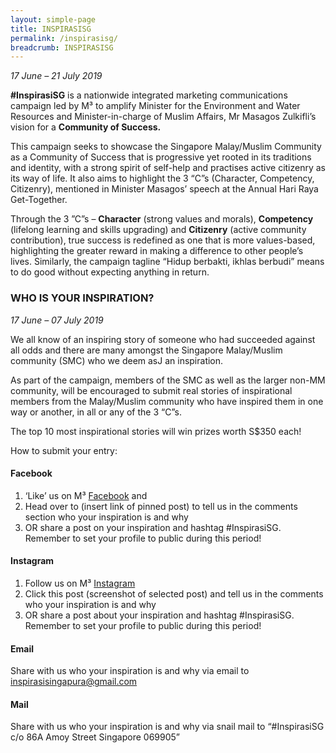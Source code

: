 ```yaml
---
layout: simple-page
title: INSPIRASISG
permalink: /inspirasisg/
breadcrumb: INSPIRASISG
---
```


*17 June – 21 July 2019*

**#InspirasiSG** is a nationwide integrated marketing communications campaign led by M³ to amplify Minister for the Environment and Water
Resources and Minister-in-charge of Muslim Affairs, Mr Masagos Zulkifli’s vision for a **Community of Success.**

This campaign seeks to showcase the Singapore Malay/Muslim Community as a Community of Success that is progressive yet rooted in its
traditions and identity, with a strong spirit of self-help and practises active citizenry as its way of life. It also aims to highlight the 3 “C”s
(Character, Competency, Citizenry), mentioned in Minister Masagos’ speech at the Annual Hari Raya Get-Together.

Through the 3 ”C”s – **Character** (strong values and morals), **Competency** (lifelong learning and skills upgrading) and **Citizenry** (active
community contribution), true success is redefined as one that is more values-based, highlighting the greater reward in making a difference to
other people’s lives. Similarly, the campaign tagline “Hidup berbakti, ikhlas berbudi” means to do good without expecting anything in return.

### **WHO IS YOUR INSPIRATION?**
*17 June – 07 July 2019*

We all know of an inspiring story of someone who had succeeded against all odds and there are many amongst the Singapore Malay/Muslim
community (SMC) who we deem asJ an inspiration.

As part of the campaign, members of the SMC as well as the larger non-MM community, will be encouraged to submit real stories of
inspirational members from the Malay/Muslim community who have inspired them in one way or another, in all or any of the 3 “C”s.

The top 10 most inspirational stories will win prizes worth S$350 each!

How to submit your entry:
#### **Facebook**

1. ‘Like’ us on M³ [Facebook](https://www.facebook.com/MajuBersamaM3) and
2. Head over to (insert link of pinned post) to tell us in the comments section who your inspiration is and why
3. OR share a post on your inspiration and hashtag #InspirasiSG. Remember to set your profile to public during this period!

#### **Instagram**

1. Follow us on M³ [Instagram](https://www.instagram.com/Maju.Bersama.M3/)
2. Click this post (screenshot of selected post) and tell us in the comments who your inspiration is and why
3. OR share a post about your inspiration and hashtag #InspirasiSG. Remember to set your profile to public during this period!

#### **Email**
Share with us who your inspiration is and why via email to <inspirasisingapura@gmail.com>

#### **Mail**
Share with us who your inspiration is and why via snail mail to “#InspirasiSG c/o 86A Amoy Street Singapore 069905”

